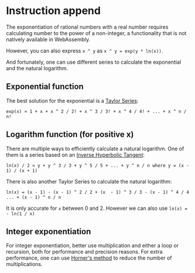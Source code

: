 # Instruction append

The exponentiation of rational numbers with a real number requires calculating number to the power of a non-integer, a functionality that is not natively available in WebAssembly.

However, you can also express `x ^ y` as `x ^ y = exp(y * ln(x))`.

And fortunately, one can use different series to calculate the exponential and the natural logarithm.

## Exponential function

The best solution for the exponential is a [Taylor Series](https://en.wikipedia.org/wiki/Taylor_series):

```
exp(x) ≃ 1 + x + x ^ 2 / 2! + x ^ 3 / 3! + x ^ 4 / 4! + ... + x ^ n / n!
```

## Logarithm function (for positive x)

There are multiple ways to efficiently calculate a natural logarithm. One of them is a series based on an [Inverse Hyperbolic Tangent](https://en.wikipedia.org/wiki/Logarithm#Inverse_hyperbolic_tangent):

```
ln(x) / 2 ≃ y + y ^ 3 / 3 + y ^ 5 / 5 + ... + y ^ n / n where y = (x - 1) / (x + 1)
```

There is also another Taylor Series to calculate the natural logarithm:

```
ln(x) = (x - 1) - (x - 1) ^ 2 / 2 + (x  - 1) ^ 3 / 3 - (x - 1) ^ 4 / 4 ... + (x - 1) ^ n / n
```

It is only accurate for `x` between 0 and 2. However we can also use `ln(x) = - ln(1 / x)`

## Integer exponentiation

For integer exponentiation, better use multiplication and either a loop or recursion, both for performance and precision reasons. For extra performance, one can use [Horner's method](https://en.wikipedia.org/wiki/Horner%27s_method) to reduce the number of multiplications.
